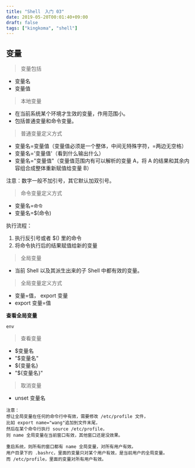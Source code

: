 ```yaml
---
title: "Shell　入门 03"
date: 2019-05-20T00:01:40+09:00
draft: false
tags: ["kingkoma", "shell"]
---
```


## 变量

> 变量包括

- 变量名
- 变量值

>本地变量

- 在当前系统某个环境才生效的变量，作用范围小。
- 包括普通变量和命令变量。

>普通变量定义方式

- 变量名=变量值（变量值必须是一个整体，中间无特殊字符，=两边无空格）
- 变量名='变量值'（看到什么输出什么）
- 变量名="变量值"（变量值范围内有可以解析的变量 A，将 A 的结果和其余内容组合成整体重新赋值给变量 B）

注意：数字一般不加引号，其它默认加双引号。

>命令变量定义方式

- 变量名=`命令`
- 变量名=$(命令)

执行流程：

1. 执行反引号或者 $() 里的命令
2. 将命令执行后的结果赋值给新的变量



> 全局变量

- 当前 Shell 以及其派生出来的子 Shell 中都有效的变量。

>全局变量定义方式

- 变量=值， export 变量
- export 变量=值

**查看全局变量**
```
env
```

>查看变量

- $变量名
- "$变量名"
- ${变量名}
- "${变量名}"

>取消变量

- unset 变量名

```
注意：
想让全局变量在任何的命令行中有效，需要修改 /etc/profile 文件，
比如 export name="wang"追加到文件末尾，
然后在某个命令行执行 source /etc/profile，
则 name 全局变量在当前窗口有效，其他窗口还是没效果。

重启系统，则所有的窗口都有 name 全局变量，对所有用户有效。
用户目录下的 .bashrc，里面的变量只对某个用户有效，是当前用户的全局变量。
而 /etc/profile，里面的变量对所有用户有效。
```

